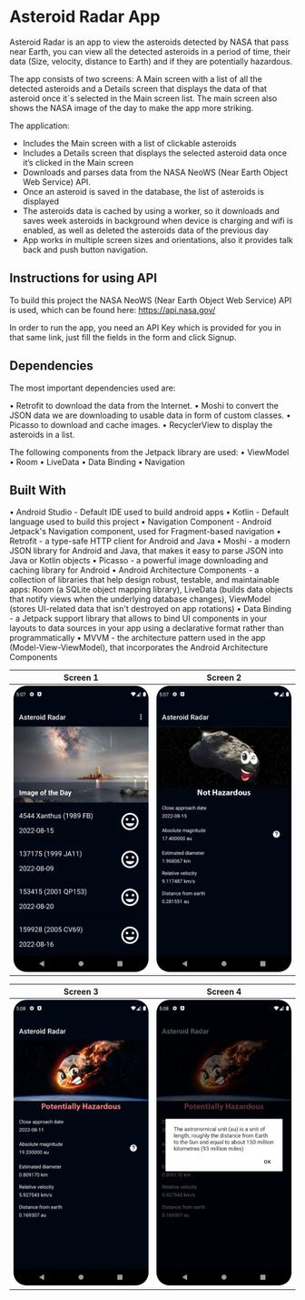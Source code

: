 # Asteroid Radar App #
Asteroid Radar is an app to view the asteroids detected by NASA that pass near Earth, you can view all the detected asteroids in a period of time, their data (Size, velocity, distance to Earth) and if they are potentially hazardous.

The app consists of two screens: A Main screen with a list of all the detected asteroids and a Details screen that displays the data of that asteroid once it´s selected in the Main screen list. The main screen also shows the NASA image of the day to make the app more striking.

The application:

* Includes the Main screen with a list of clickable asteroids
* Includes a Details screen that displays the selected asteroid data once it’s clicked in the Main screen
* Downloads and parses data from the NASA NeoWS (Near Earth Object Web Service) API.
* Once an asteroid is saved in the database, the list of asteroids is displayed
* The asteroids data is cached by using a worker, so it downloads and saves week asteroids in background when device is charging and wifi is enabled, as well as deleted the asteroids data of the previous day
* App works in multiple screen sizes and orientations, also it provides talk back and push button navigation.

## Instructions for using API ##
To build this project the NASA NeoWS (Near Earth Object Web Service) API is used, which can be found here: https://api.nasa.gov/

In order to run the app, you need an API Key which is provided for you in that same link, just fill the fields in the form and click Signup.

## Dependencies
The most important dependencies used are:

• Retrofit to download the data from the Internet.
• Moshi to convert the JSON data we are downloading to usable data in form of custom classes.
• Picasso to download and cache images.
• RecyclerView to display the asteroids in a list.

The following components from the Jetpack library are used:
• ViewModel
• Room
• LiveData
• Data Binding
• Navigation

## Built With
• Android Studio - Default IDE used to build android apps
• Kotlin - Default language used to build this project
• Navigation Component - Android Jetpack's Navigation component, used for Fragment-based navigation
• Retrofit - a type-safe HTTP client for Android and Java
• Moshi - a modern JSON library for Android and Java, that makes it easy to parse JSON into Java or Kotlin objects
• Picasso - a powerful image downloading and caching library for Android
• Android Architecture Components - a collection of libraries that help design robust, testable, and maintainable apps: Room (a SQLite object mapping library), LiveData (builds data objects that notify views when the underlying database changes), ViewModel (stores UI-related data that isn't destroyed on app rotations)
• Data Binding - a Jetpack support library that allows to bind UI components in your layouts to data sources in your app using a declarative format rather than programmatically
• MVVM - the architecture pattern used in the app (Model-View-ViewModel), that incorporates the Android Architecture Components

Screen 1             |  Screen 2
:-------------------------:|:-------------------------:
![Asteroid](https://github.com/AstroAnasTariq/Asteroid-Radar-App/blob/main/screenshots/screen_1.png)  |  ![Asteroid2](https://github.com/AstroAnasTariq/Asteroid-Radar-App/blob/main/screenshots/screen_2.png)

Screen 3             |  Screen 4
:-------------------------:|:-------------------------:
![Asteroid3](https://github.com/AstroAnasTariq/Asteroid-Radar-App/blob/main/screenshots/screen_3.png)  |  ![Asteroid4](https://github.com/AstroAnasTariq/Asteroid-Radar-App/blob/main/screenshots/screen_4.png)
